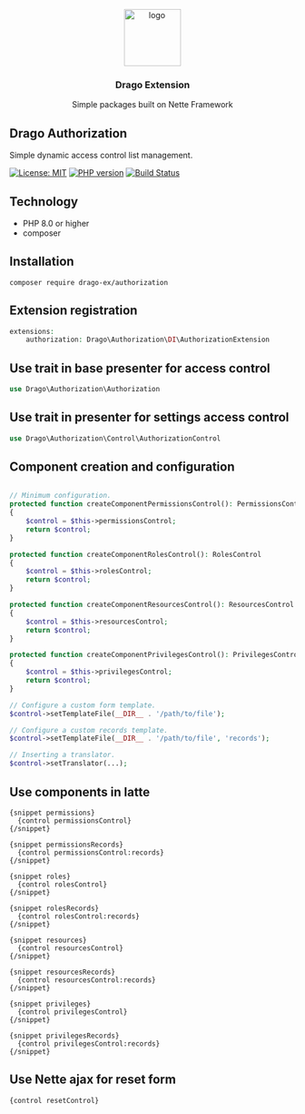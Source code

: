 <p align="center">
  <img src="https://avatars0.githubusercontent.com/u/11717487?s=400&u=40ecb522587ebbcfe67801ccb6f11497b259f84b&v=4" width="100" alt="logo">
</p>

<h3 align="center">Drago Extension</h3>
<p align="center">Simple packages built on Nette Framework</p>

## Drago Authorization
Simple dynamic access control list management.

[![License: MIT](https://img.shields.io/badge/License-MIT-yellow.svg)](https://raw.githubusercontent.com/drago-ex/authorization/master/license.md)
[![PHP version](https://badge.fury.io/ph/drago-ex%2Fauthorization.svg)](https://badge.fury.io/ph/drago-ex%2Fauthorization)
[![Build Status](https://travis-ci.com/drago-ex/authorization.svg?branch=master)](https://travis-ci.com/drago-ex/authorization)

## Technology
- PHP 8.0 or higher
- composer

## Installation
```
composer require drago-ex/authorization
```

## Extension registration
```php
extensions:
	authorization: Drago\Authorization\DI\AuthorizationExtension
```

## Use trait in base presenter for access control

```php
use Drago\Authorization\Authorization
```

## Use trait in presenter for settings access control

```php
use Drago\Authorization\Control\AuthorizationControl
```

## Component creation and configuration

```php

// Minimum configuration.
protected function createComponentPermissionsControl(): PermissionsControl
{
	$control = $this->permissionsControl;
	return $control;
}

protected function createComponentRolesControl(): RolesControl
{
	$control = $this->rolesControl;
	return $control;
}

protected function createComponentResourcesControl(): ResourcesControl
{
	$control = $this->resourcesControl;
	return $control;
}

protected function createComponentPrivilegesControl(): PrivilegesControl
{
	$control = $this->privilegesControl;
	return $control;
}

// Configure a custom form template.
$control->setTemplateFile(__DIR__ . '/path/to/file');

// Configure a custom records template.
$control->setTemplateFile(__DIR__ . '/path/to/file', 'records');

// Inserting a translator.
$control->setTranslator(...);
```

## Use components in latte
```
{snippet permissions}
  {control permissionsControl}
{/snippet}

{snippet permissionsRecords}
  {control permissionsControl:records}
{/snippet}
```

```
{snippet roles}
  {control rolesControl}
{/snippet}

{snippet rolesRecords}
  {control rolesControl:records}
{/snippet}
```

```
{snippet resources}
  {control resourcesControl}
{/snippet}

{snippet resourcesRecords}
  {control resourcesControl:records}
{/snippet}
```

```
{snippet privileges}
  {control privilegesControl}
{/snippet}

{snippet privilegesRecords}
  {control privilegesControl:records}
{/snippet}
```

## Use Nette ajax for reset form
```
{control resetControl}
```
